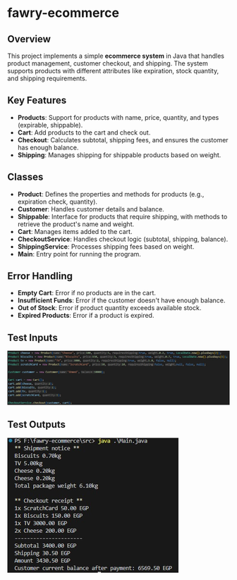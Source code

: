# fawry-ecommerce

## Overview

This project implements a simple **ecommerce system** in Java that handles product management, customer checkout, and shipping. The system supports products with different attributes like expiration, stock quantity, and shipping requirements.

## Key Features

- **Products**: Support for products with name, price, quantity, and types (expirable, shippable).
- **Cart**: Add products to the cart and check out.
- **Checkout**: Calculates subtotal, shipping fees, and ensures the customer has enough balance.
- **Shipping**: Manages shipping for shippable products based on weight.

## Classes

- **Product**: Defines the properties and methods for products (e.g., expiration check, quantity).
- **Customer**: Handles customer details and balance.
- **Shippable**: Interface for products that require shipping, with methods to retrieve the product's name and weight.
- **Cart**: Manages items added to the cart.
- **CheckoutService**: Handles checkout logic (subtotal, shipping, balance).
- **ShippingService**: Processes shipping fees based on weight.
- **Main**: Entry point for running the program.

## Error Handling

- **Empty Cart**: Error if no products are in the cart.
- **Insufficient Funds**: Error if the customer doesn't have enough balance.
- **Out of Stock**: Error if product quantity exceeds available stock.
- **Expired Products**: Error if a product is expired.

## Test Inputs

![Test Input](https://github.com/muhafrom/fawry-ecommerce/blob/main/testinput.jpg)

## Test Outputs

![Test Output](https://github.com/muhafrom/fawry-ecommerce/blob/main/testoutput.jpg)
